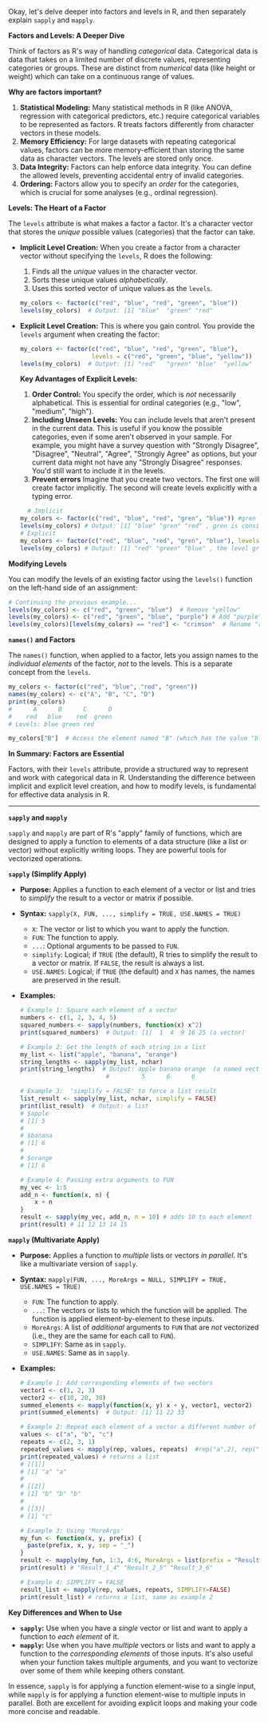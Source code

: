 Okay, let's delve deeper into factors and levels in R, and then separately explain `sapply` and `mapply`.

**Factors and Levels: A Deeper Dive**

Think of factors as R's way of handling *categorical* data.  Categorical data is data that takes on a limited number of discrete values, representing categories or groups.  These are distinct from *numerical* data (like height or weight) which can take on a continuous range of values.

**Why are factors important?**

1.  **Statistical Modeling:** Many statistical methods in R (like ANOVA, regression with categorical predictors, etc.) require categorical variables to be represented as factors.  R treats factors differently from character vectors in these models.
2.  **Memory Efficiency:**  For large datasets with repeating categorical values, factors can be more memory-efficient than storing the same data as character vectors.  The levels are stored only once.
3.  **Data Integrity:** Factors can help enforce data integrity.  You can define the allowed levels, preventing accidental entry of invalid categories.
4.  **Ordering:**  Factors allow you to specify an *order* for the categories, which is crucial for some analyses (e.g., ordinal regression).

**Levels: The Heart of a Factor**

The `levels` attribute is what makes a factor a factor.  It's a character vector that stores the *unique* possible values (categories) that the factor can take.

*   **Implicit Level Creation:** When you create a factor from a character vector without specifying the `levels`, R does the following:
    1.  Finds all the *unique* values in the character vector.
    2.  Sorts these unique values *alphabetically*.
    3.  Uses this sorted vector of unique values as the `levels`.

    ```R
    my_colors <- factor(c("red", "blue", "red", "green", "blue"))
    levels(my_colors)  # Output: [1] "blue"  "green" "red"
    ```

*   **Explicit Level Creation:** This is where you gain control.  You provide the `levels` argument when creating the factor:

    ```R
    my_colors <- factor(c("red", "blue", "red", "green", "blue"),
                        levels = c("red", "green", "blue", "yellow"))
    levels(my_colors)  # Output: [1] "red"   "green" "blue"  "yellow"
    ```

    **Key Advantages of Explicit Levels:**

    1.  **Order Control:** You specify the order, which is *not* necessarily alphabetical.  This is essential for ordinal categories (e.g., "low", "medium", "high").
    2.  **Including Unseen Levels:** You can include levels that aren't present in the current data.  This is useful if you know the possible categories, even if some aren't observed in your sample.  For example, you might have a survey question with "Strongly Disagree", "Disagree", "Neutral", "Agree", "Strongly Agree" as options, but your current data might not have any "Strongly Disagree" responses.  You'd still want to include it in the levels.
    3. **Prevent errors** Imagine that you create two vectors. The first one will create factor implicitly. The second will create levels explicitly with a typing error.

    ```R
      # Implicit
    my_colors <- factor(c("red", "blue", "red", "gren", "blue")) #gren instead of green
    levels(my_colors) # Output: [1] "blue" "gren" "red" , gren is considered a valid level.
    # Explicit
    my_colors <- factor(c("red", "blue", "red", "gren", "blue"), levels = c("red","green","blue") ) #gren instead of green
    levels(my_colors) # Output: [1] "red" "green" "blue" , the level gren is ignored.
    ```

**Modifying Levels**

You can modify the levels of an existing factor using the `levels()` function on the left-hand side of an assignment:

```R
# Continuing the previous example...
levels(my_colors) <- c("red", "green", "blue")  # Remove "yellow"
levels(my_colors) <- c("red", "green", "blue", "purple") # Add "purple"
levels(my_colors)[levels(my_colors) == "red"] <- "crimson"  # Rename "red" to "crimson"
```

**`names()` and Factors**

The `names()` function, when applied to a factor, lets you assign names to the *individual elements* of the factor, *not* to the levels.  This is a separate concept from the `levels`.

```R
my_colors <- factor(c("red", "blue", "red", "green"))
names(my_colors) <- c("A", "B", "C", "D")
print(my_colors)
#      A      B      C      D
#    red   blue    red  green
# Levels: blue green red

my_colors["B"]  # Access the element named "B" (which has the value "blue")
```

**In Summary: Factors are Essential**

Factors, with their `levels` attribute, provide a structured way to represent and work with categorical data in R.  Understanding the difference between implicit and explicit level creation, and how to modify levels, is fundamental for effective data analysis in R.

---

**`sapply` and `mapply`**

`sapply` and `mapply` are part of R's "apply" family of functions, which are designed to apply a function to elements of a data structure (like a list or vector) without explicitly writing loops. They are powerful tools for vectorized operations.

**`sapply` (Simplify Apply)**

*   **Purpose:** Applies a function to each element of a vector or list and tries to *simplify* the result to a vector or matrix if possible.
*   **Syntax:** `sapply(X, FUN, ..., simplify = TRUE, USE.NAMES = TRUE)`
    *   `X`: The vector or list to which you want to apply the function.
    *   `FUN`: The function to apply.
    *   `...`:  Optional arguments to be passed to `FUN`.
    *   `simplify`:  Logical; if `TRUE` (the default), R tries to simplify the result to a vector or matrix.  If `FALSE`, the result is always a list.
    *   `USE.NAMES`: Logical; if `TRUE` (the default) and `X` has names, the names are preserved in the result.

*   **Examples:**

    ```R
    # Example 1: Square each element of a vector
    numbers <- c(1, 2, 3, 4, 5)
    squared_numbers <- sapply(numbers, function(x) x^2)
    print(squared_numbers)  # Output: [1]  1  4  9 16 25 (a vector)

    # Example 2: Get the length of each string in a list
    my_list <- list("apple", "banana", "orange")
    string_lengths <- sapply(my_list, nchar)
    print(string_lengths)  # Output: apple banana orange  (a named vector)
                            #         5      6      6

    # Example 3:  'simplify = FALSE' to force a list result
    list_result <- sapply(my_list, nchar, simplify = FALSE)
    print(list_result)  # Output: a list
    # $apple
    # [1] 5
    #
    # $banana
    # [1] 6
    #
    # $orange
    # [1] 6

    # Example 4: Passing extra arguments to FUN
    my_vec <- 1:5
    add_n <- function(x, n) {
        x + n
    }
    result <- sapply(my_vec, add_n, n = 10) # adds 10 to each element
    print(result) # 11 12 13 14 15
    ```

**`mapply` (Multivariate Apply)**

*   **Purpose:**  Applies a function to *multiple* lists or vectors *in parallel*.  It's like a multivariate version of `sapply`.
*   **Syntax:** `mapply(FUN, ..., MoreArgs = NULL, SIMPLIFY = TRUE, USE.NAMES = TRUE)`
    *   `FUN`: The function to apply.
    *   `...`:  The vectors or lists to which the function will be applied.  The function is applied element-by-element to these inputs.
    *   `MoreArgs`: A list of *additional* arguments to `FUN` that are *not* vectorized (i.e., they are the same for each call to `FUN`).
    *   `SIMPLIFY`:  Same as in `sapply`.
    *   `USE.NAMES`:  Same as in `sapply`.

*   **Examples:**

    ```R
    # Example 1: Add corresponding elements of two vectors
    vector1 <- c(1, 2, 3)
    vector2 <- c(10, 20, 30)
    summed_elements <- mapply(function(x, y) x + y, vector1, vector2)
    print(summed_elements)  # Output: [1] 11 22 33

    # Example 2: Repeat each element of a vector a different number of times
    values <- c("a", "b", "c")
    repeats <- c(2, 3, 1)
    repeated_values <- mapply(rep, values, repeats)  #rep("a",2), rep("b",3), rep("c",1)
    print(repeated_values) # returns a list
    # [[1]]
    # [1] "a" "a"
    #
    # [[2]]
    # [1] "b" "b" "b"
    #
    # [[3]]
    # [1] "c"

    # Example 3: Using 'MoreArgs'
    my_fun <- function(x, y, prefix) {
      paste(prefix, x, y, sep = "_")
    }
    result <- mapply(my_fun, 1:3, 4:6, MoreArgs = list(prefix = "Result"))
    print(result) # "Result_1_4" "Result_2_5" "Result_3_6"

    # Example 4: SIMPLIFY = FALSE
    result_list <- mapply(rep, values, repeats, SIMPLIFY=FALSE)
    print(result_list) # returns a list, same as example 2
    ```

**Key Differences and When to Use**

*   **`sapply`:** Use when you have a *single* vector or list and want to apply a function to *each element* of it.
*   **`mapply`:** Use when you have *multiple* vectors or lists and want to apply a function to the *corresponding elements* of those inputs.  It's also useful when your function takes multiple arguments, and you want to vectorize over some of them while keeping others constant.

In essence, `sapply` is for applying a function element-wise to a single input, while `mapply` is for applying a function element-wise to multiple inputs in parallel. Both are excellent for avoiding explicit loops and making your code more concise and readable.
